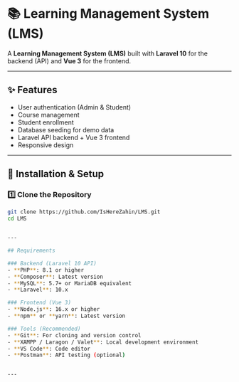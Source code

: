 # 📚 Learning Management System (LMS)

A **Learning Management System (LMS)** built with **Laravel 10** for the backend (API) and **Vue 3** for the frontend.

---

## ✨ Features
- User authentication (Admin & Student)
- Course management
- Student enrollment
- Database seeding for demo data
- Laravel API backend + Vue 3 frontend
- Responsive design

---

## 🚀 Installation & Setup

### 1️⃣ Clone the Repository
```bash
git clone https://github.com/IsHereZahin/LMS.git
cd LMS


---

## Requirements

### Backend (Laravel 10 API)
- **PHP**: 8.1 or higher
- **Composer**: Latest version
- **MySQL**: 5.7+ or MariaDB equivalent
- **Laravel**: 10.x

### Frontend (Vue 3)
- **Node.js**: 16.x or higher
- **npm** or **yarn**: Latest version

### Tools (Recommended)
- **Git**: For cloning and version control
- **XAMPP / Laragon / Valet**: Local development environment
- **VS Code**: Code editor
- **Postman**: API testing (optional)


---
